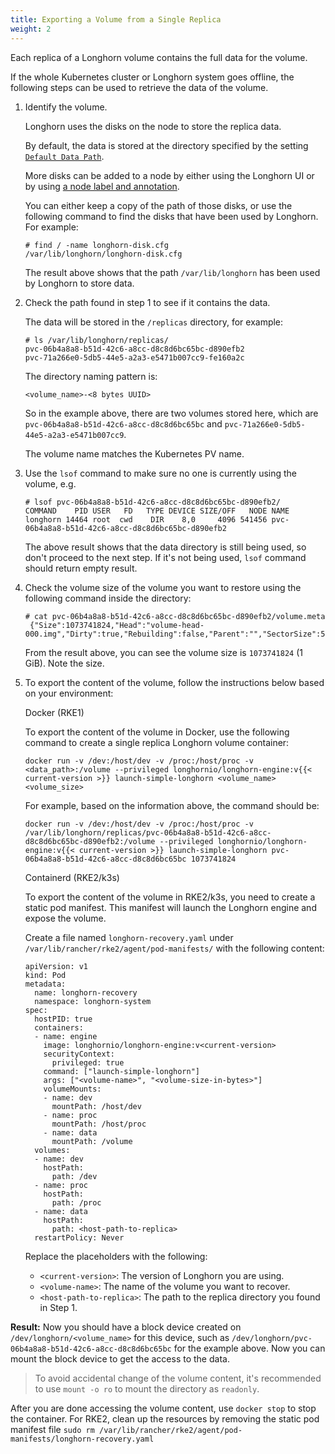 ```yaml
---
title: Exporting a Volume from a Single Replica
weight: 2
---
```


Each replica of a Longhorn volume contains the full data for the volume.

If the whole Kubernetes cluster or Longhorn system goes offline, the following steps can be used to retrieve the data of the volume.

1. Identify the volume.

    Longhorn uses the disks on the node to store the replica data.
    
    By default, the data is stored at the directory specified by the setting [`Default Data Path`](https://longhorn.io/docs/0.8.1/references/settings/#default-data-path).
    
    More disks can be added to a node by either using the Longhorn UI or by using [a node label and annotation](../../../nodes-and-volumes/nodes/default-disk-and-node-config/).

    You can either keep a copy of the path of those disks, or use the following command to find the disks that have been used by Longhorn. For example:
    
    ```
    # find / -name longhorn-disk.cfg
    /var/lib/longhorn/longhorn-disk.cfg
    ```

    The result above shows that the path `/var/lib/longhorn` has been used by Longhorn to store data.

2. Check the path found in step 1 to see if it contains the data.

    The data will be stored in the `/replicas` directory, for example:

    ```
    # ls /var/lib/longhorn/replicas/
    pvc-06b4a8a8-b51d-42c6-a8cc-d8c8d6bc65bc-d890efb2
    pvc-71a266e0-5db5-44e5-a2a3-e5471b007cc9-fe160a2c
    ```

    The directory naming pattern is:
   
    ```
    <volume_name>-<8 bytes UUID>
    ```
   
    So in the example above, there are two volumes stored here, which are `pvc-06b4a8a8-b51d-42c6-a8cc-d8c8d6bc65bc` and `pvc-71a266e0-5db5-44e5-a2a3-e5471b007cc9`.

    The volume name matches the Kubernetes PV name.

3. Use the `lsof` command to make sure no one is currently using the volume, e.g.
   ```
   # lsof pvc-06b4a8a8-b51d-42c6-a8cc-d8c8d6bc65bc-d890efb2/
   COMMAND    PID USER   FD   TYPE DEVICE SIZE/OFF   NODE NAME
   longhorn 14464 root  cwd    DIR    8,0     4096 541456 pvc-06b4a8a8-b51d-42c6-a8cc-d8c8d6bc65bc-d890efb2
   ```
   The above result shows that the data directory is still being used, so don't proceed to the next step. If it's not being used, `lsof` command should return empty result.
4. Check the volume size of the volume you want to restore using the following command inside the directory:
   ```
   # cat pvc-06b4a8a8-b51d-42c6-a8cc-d8c8d6bc65bc-d890efb2/volume.meta 
    {"Size":1073741824,"Head":"volume-head-000.img","Dirty":true,"Rebuilding":false,"Parent":"","SectorSize":512,"BackingFileName":""}
   ```
   From the result above, you can see the volume size is `1073741824` (1 GiB). Note the size.
5. To export the content of the volume, follow the instructions below based on your environment:

   Docker (RKE1)

   To export the content of the volume in Docker, use the following command to create a single replica Longhorn volume container:

   ```
   docker run -v /dev:/host/dev -v /proc:/host/proc -v <data_path>:/volume --privileged longhornio/longhorn-engine:v{{< current-version >}} launch-simple-longhorn <volume_name> <volume_size>
   ```

   For example, based on the information above, the command should be:

   ```
   docker run -v /dev:/host/dev -v /proc:/host/proc -v /var/lib/longhorn/replicas/pvc-06b4a8a8-b51d-42c6-a8cc-d8c8d6bc65bc-d890efb2:/volume --privileged longhornio/longhorn-engine:v{{< current-version >}} launch-simple-longhorn pvc-06b4a8a8-b51d-42c6-a8cc-d8c8d6bc65bc 1073741824
   ```

   Containerd (RKE2/k3s)

   To export the content of the volume in RKE2/k3s, you need to create a static pod manifest. This manifest will launch the Longhorn engine and expose the volume.

   Create a file named `longhorn-recovery.yaml` under `/var/lib/rancher/rke2/agent/pod-manifests/` with the following content:

   ```
   apiVersion: v1
   kind: Pod
   metadata:
     name: longhorn-recovery
     namespace: longhorn-system
   spec:
     hostPID: true
     containers:
     - name: engine
       image: longhornio/longhorn-engine:v<current-version>
       securityContext:
         privileged: true
       command: ["launch-simple-longhorn"]
       args: ["<volume-name>", "<volume-size-in-bytes>"]
       volumeMounts:
       - name: dev
         mountPath: /host/dev
       - name: proc
         mountPath: /host/proc
       - name: data
         mountPath: /volume
     volumes:
     - name: dev
       hostPath:
         path: /dev
     - name: proc
       hostPath:
         path: /proc
     - name: data
       hostPath:
         path: <host-path-to-replica>
     restartPolicy: Never
   ```
   Replace the placeholders with the following:
   - `<current-version>`: The version of Longhorn you are using.
   - `<volume-name>`: The name of the volume you want to recover.
   - `<host-path-to-replica>`: The path to the replica directory you found in Step 1.

**Result:** Now you should have a block device created on `/dev/longhorn/<volume_name>` for this device, such as `/dev/longhorn/pvc-06b4a8a8-b51d-42c6-a8cc-d8c8d6bc65bc` for the example above. Now you can mount the block device to get the access to the data.

> To avoid accidental change of the volume content, it's recommended to use `mount -o ro` to mount the directory as `readonly`.

After you are done accessing the volume content, use `docker stop` to stop the container. For RKE2, clean up the resources by removing the static pod manifest file `sudo rm /var/lib/rancher/rke2/agent/pod-manifests/longhorn-recovery.yaml`
